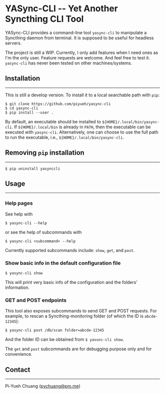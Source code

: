 YASync-CLI -- Yet Another Syncthing CLI Tool
============================================

YASync-CLI provides a command-line tool `yasync-cli` to manipulate a Syncthing
daemon from terminal. It is supposed to be useful for headless servers.

The project is still a WIP. Currently, I only add features when I need ones
as I'm the only user. Feature requests are welcome. And feel free to test it.
`yasync-cli` has never been tested on other machines/systems.


## Installation
---------------

This is still a develop version. To install it to a local searchable path with
`pip`:

```
$ git clone https://github.com/piyueh/yasync-cli
$ cd yasync-cli
$ pip install --user .
```

By default, an executable should be installed to `${HOME}/.local/bin/yasync-cli`.
If `${HOME}/.local/bin` is already in `PATH`, then the executable can be
executed with `yasync-cli`. Alternatively, one can choose to use the full path
to run the executable, i.e., `${HOME}/.local/bin/yasync-cli`.


## Removing `pip` installation
------------------------------

```
$ pip uninstall yasynccli
```


## Usage
--------


### Help pages

See help with

```
$ yasync-cli --help
```

or see the help of subcommands with

```
$ yasync-cli <subcommand> --help
```

Currently supported subcommands include: `show`, `get`, and `post`.


### Show basic info in the default configuration file

```
$ yasync-cli show
```

This will print very basic info of the configuration and the folders'
information.


### GET and POST endpoints

This tool also exposes subcommands to send GET and POST requests. For example,
to rescan a Syncthing-monitoring folder (of which the ID is `abcde-12345`):

```
$ yasync-cli post /db/scan folder=abcde-12345
```

And the folder ID can be obtained from `$ yasunc-cli show`.

The `get` and `post` subcommands are for debugging purpose only and for
convenience.


## Contact
----------
Pi-Yueh Chuang ([pychuang@pm.me](pychuang@pm.me))
